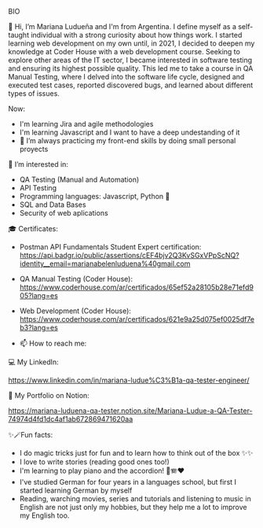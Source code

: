BIO

👋 Hi, I’m Mariana Ludueña and I'm from Argentina. I define myself as a self-taught individual with a strong curiosity about how things work. I started learning web development on my own until, in 2021, I decided to deepen my knowledge at Coder House with a web development course.
Seeking to explore other areas of the IT sector, I became interested in software testing and ensuring its highest possible quality. This led me to take a course in QA Manual Testing, where I delved into the software life cycle, designed and executed test cases, reported discovered bugs, and learned about different types of issues.

Now:

- I'm learning Jira and agile methodologies
- I'm learning Javascript and I want to have a deep undestanding of it
- 🌱 I’m always practicing my front-end skills by doing small personal proyects

 👀 I’m interested in:

 - QA Testing (Manual and Automation)
 - API Testing
 - Programming languages: Javascript, Python 🐍
 -  SQL and Data Bases
 -  Security of web aplications

🎓 Certificates:

- Postman API Fundamentals Student Expert certification: https://api.badgr.io/public/assertions/cEF4bjv2Q3KvSGxVPpScNQ?identity__email=marianabelenluduena%40gmail.com
- QA Manual Testing (Coder House): https://www.coderhouse.com/ar/certificados/65ef52a28105b28e71efd905?lang=es
- Web Development (Coder House): https://www.coderhouse.com/ar/certificados/621e9a25d075ef0025df7eb3?lang=es 

- 📫 How to reach me:

💻 My LinkedIn: 

https://www.linkedin.com/in/mariana-ludue%C3%B1a-qa-tester-engineer/

💼 My Portfolio on Notion:

https://mariana-luduena-qa-tester.notion.site/Mariana-Ludue-a-QA-Tester-74974d4fd1dc4af1ab672869471620aa

✨🪄Fun facts: 

- I do magic tricks just for fun and to learn how to think out of the box ✨✨
- I love to write stories (reading good ones too!)
- I'm learning to play piano and the accordion! 🎹🪗❤️
- I've studied German for four years in a languages school, but first I started learning German by myself
- Reading, warching movies, series and tutorials and listening to music in English are not just only my hobbies, but they help me a lot to improve my English too. 

<!---
marianaluduena/marianaluduena is a ✨ special ✨ repository because its `README.md` (this file) appears on your GitHub profile.
You can click the Preview link to take a look at your changes.
--->
